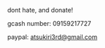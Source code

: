 dont hate, and donate!

gcash number: 09159217727

paypal: atsukiri3rd@gmail.com

<!---
Atsukiri/Atsukiri is a ✨ special ✨ repository because its `README.md` (this file) appears on your GitHub profile.
You can click the Preview link to take a look at your changes.
--->
